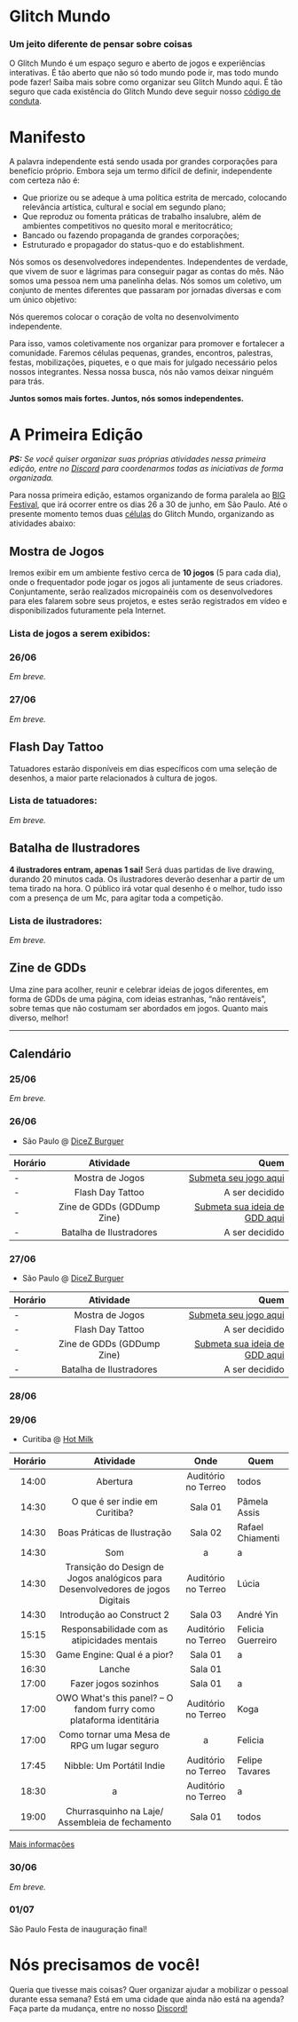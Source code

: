 # Glitch Mundo
### Um jeito diferente de pensar sobre coisas

O Glitch Mundo é um espaço seguro e aberto de jogos e experiências interativas. É tão aberto que não só todo mundo pode ir, mas todo mundo pode fazer! Saiba mais sobre como organizar seu Glitch Mundo aqui. É tão seguro que cada existência do Glitch Mundo deve seguir nosso [código de conduta](https://github.com/GlitchMundo/main/wiki/c%C3%B3digo-de-conduta).

# Manifesto

A palavra independente está sendo usada por grandes corporações para benefício próprio. Embora seja um termo difícil de definir, independente com certeza não é:

- Que priorize ou se adeque à uma política estrita de mercado, colocando relevância artística, cultural e social em segundo plano;
- Que reproduz ou fomenta práticas de trabalho insalubre, além de ambientes competitivos no quesito moral e meritocrático;
- Bancado ou fazendo propaganda de grandes corporações;
- Estruturado e propagador do status-quo e do establishment. 

Nós somos os desenvolvedores independentes. Independentes de verdade, que vivem de suor e lágrimas para conseguir pagar as contas do mês. Não somos uma pessoa nem uma panelinha delas. Nós somos um coletivo, um conjunto de mentes diferentes que passaram por jornadas diversas e com um único objetivo:

Nós queremos colocar o coração de volta no desenvolvimento independente. 

Para isso, vamos coletivamente nos organizar para promover e fortalecer a comunidade. Faremos células pequenas, grandes, encontros, palestras, festas, mobilizações, piquetes, e o que mais for julgado necessário pelos nossos integrantes. Nessa nossa busca, nós não vamos deixar ninguém para trás.

**Juntos somos mais fortes. Juntos, nós somos independentes.**

# A Primeira Edição

_**PS:** Se você quiser organizar suas próprias atividades nessa primeira edição, entre no [Discord](https://discord.gg/3P2Q5eM) para coordenarmos todas as iniciativas de forma organizada._

Para nossa primeira edição, estamos organizando de forma paralela ao [BIG Festival](http://www.bigfestival.com.br), que irá ocorrer entre os dias 26 a 30 de junho, em São Paulo. Até o presente momento temos duas [células](https://github.com/GlitchMundo/main/wiki/c%C3%A9lula) do Glitch Mundo, organizando as atividades abaixo:
## Mostra de Jogos
Iremos exibir em um ambiente festivo cerca de **10 jogos** (5 para cada dia), onde o frequentador pode jogar os jogos ali juntamente de seus criadores. Conjuntamente, serão realizados micropainéis com os desenvolvedores para eles falarem sobre seus projetos, e estes serão registrados em vídeo e disponibilizados futuramente pela Internet.
### Lista de jogos a serem exibidos:
### 26/06
_Em breve._
### 27/06
_Em breve._
## Flash Day Tattoo
Tatuadores estarão disponíveis em dias específicos com uma seleção de desenhos, a maior parte relacionados à cultura de jogos.
### Lista de tatuadores:
_Em breve._
## Batalha de Ilustradores
**4 ilustradores entram, apenas 1 sai!** Será duas partidas de live drawing, durando 20 minutos cada. Os ilustradores deverão desenhar a partir de um tema tirado na hora. O público irá votar qual desenho é o melhor, tudo isso com a presença de um Mc, para agitar toda a competição.
### Lista de ilustradores:
_Em breve._
## Zine de GDDs
Uma zine para acolher, reunir e celebrar ideias de jogos diferentes, em forma de GDDs de uma página, com ideias estranhas, “não rentáveis”, sobre temas que não costumam ser abordados em jogos. Quanto mais diverso, melhor!
***
## Calendário
### 25/06
_Em breve._

### 26/06
- São Paulo @ [DiceZ Burguer](https://www.google.com.br/maps/place/DiceZ/@-23.54563,-46.69093,15z/data=!4m5!3m4!1s0x0:0xc49edb3ead2ae602!8m2!3d-23.54563!4d-46.69093) 

| Horário       | Atividade     | Quem  |
| ------------- |:-------------:| -----:|
|     -     | Mostra de Jogos | [Submeta seu jogo aqui](https://goo.gl/forms/jwT6ax8AOUeXRxP43) |
|     -     | Flash Day Tattoo      |   A ser decidido    |
|     -     | Zine de GDDs (GDDump Zine)      |     [Submeta sua ideia de GDD aqui](https://goo.gl/forms/383TDttwL4hlAZty1)    |
|     -     | Batalha de Ilustradores      |     A ser decidido    |

### 27/06
- São Paulo @ [DiceZ Burguer](https://www.google.com.br/maps/place/DiceZ/@-23.54563,-46.69093,15z/data=!4m5!3m4!1s0x0:0xc49edb3ead2ae602!8m2!3d-23.54563!4d-46.69093) 

| Horário       | Atividade     | Quem  |
| ------------- |:-------------:| -----:|
|     -     | Mostra de Jogos | [Submeta seu jogo aqui](https://goo.gl/forms/jwT6ax8AOUeXRxP43) |
|     -     | Flash Day Tattoo      |   A ser decidido     |
|     -     | Zine de GDDs (GDDump Zine)      |     [Submeta sua ideia de GDD aqui](https://goo.gl/forms/383TDttwL4hlAZty1)     |
|     -     | Batalha de Ilustradores      |     A ser decidido    |

### 28/06	

### 29/06
- Curitiba @ [Hot Milk](https://www.google.com.br/maps/place/HOTMILK/@-25.4518674,-49.2538922,15z/data=!4m2!3m1!1s0x0:0x280bed912bc03c41?sa=X&ved=0ahUKEwjbw7n8rv7aAhUEGJAKHTjWBrQQ_BIItgEwEQ) 

| Horário       | Atividade     |    Onde   | Quem  |
| ------------: |:-------------:| :--------:|-------|
|14:00|	Abertura |	Auditório no Terreo	| todos  |
|14:30|	O que é ser indie em Curitiba?	| Sala 01	| Pâmela Assis|
|14:30|	Boas Práticas de Ilustração	| Sala 02	| Rafael Chiamenti|
|14:30|	Som		| a | a |
|14:30|	Transição do Design de Jogos analógicos para Desenvolvedores de jogos Digitais |	Auditório no Terreo |	Lúcia|
|14:30|	Introdução ao Construct 2	| Sala 03	| André Yin|
|15:15|	Responsabilidade com as atipicidades mentais |	Auditório no Terreo	| Felicia Guerreiro|
|15:30|	Game Engine: Qual é a pior?	| Sala 01	| a| 
|16:30|	Lanche		|Sala 01	|| todos | 
|17:00|	Fazer jogos sozinhos |	Sala 01	| a| 
|17:00|	OWO What's this panel? – O fandom furry como plataforma identitária	| Auditório no Terreo	| Koga|
|17:00|	Como tornar uma Mesa de RPG um lugar seguro | a |		Felicia|
|17:45|	Nibble: Um Portátil Indie |	Auditório no Terreo |	Felipe Tavares|
|18:30|	a | 	Auditório no Terreo	| a| 
|19:00|	Churrasquinho na Laje/ Assembleia de fechamento |	Sala 01	| todos |

[Mais informações](http://glitchmundo.github.io/glitch-tyba)

### 30/06
_Em breve._

### 01/07
São Paulo
Festa de inauguração final!

# Nós precisamos de você!
Queria que tivesse mais coisas? Quer organizar ajudar a mobilizar o pessoal durante essa semana? Está em uma cidade que ainda não está na agenda? Faça parte da mudança, entre no nosso [Discord!](https://discord.gg/kdM6GPB)
